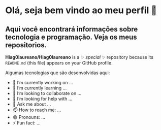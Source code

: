 # Olá, seja bem vindo ao meu perfil 👋
## Aqui você encontrará informações sobre tecnologia e programação. Veja os meus repositorios.


**Hiag0laureano/Hiag0laureano** is a ✨ _special_ ✨ repository because its `README.md` (this file) appears on your GitHub profile.

Algumas tecnologias que são desenvolvidas aqui:

- 🔭 I’m currently working on ...
- 🌱 I’m currently learning ...
- 👯 I’m looking to collaborate on ...
- 🤔 I’m looking for help with ...
- 💬 Ask me about ...
- 📫 How to reach me: ...
- 😄 Pronouns: ...
- ⚡ Fun fact: ...

